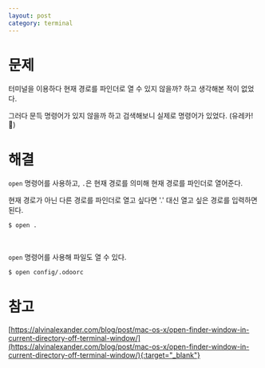 ```yaml
---
layout: post
category: terminal
---
```


# 문제

터미널을 이용하다 현재 경로를 파인더로 열 수 있지 않을까? 하고 생각해본 적이 없었다.

그러다 문득 명령어가 있지 않을까 하고 검색해보니 실제로 명령어가 있었다. (유레카! 🙊)

# 해결

`open` 명령어를 사용하고, `.`은 현재 경로를 의미해 현재 경로를 파인더로 열어준다.

현재 경로가 아닌 다른 경로를 파인더로 열고 싶다면 '.' 대신 열고 싶은 경로를 입력하면 된다.

```bash
$ open .
```

<br>

`open` 명령어를 사용해 파일도 열 수 있다.

```bash
$ open config/.odoorc
```

# 참고

[https://alvinalexander.com/blog/post/mac-os-x/open-finder-window-in-current-directory-off-terminal-window/](https://alvinalexander.com/blog/post/mac-os-x/open-finder-window-in-current-directory-off-terminal-window/){:target="_blank"}